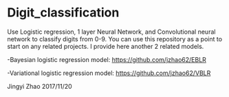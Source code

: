 # Digit_classification
Use Logistic regression, 1 layer Neural Network, and Convolutional neural network to classify digits from 0-9. You can use this repository as a point to start on any related projects. I provide here another 2 related models.

-Bayesian logistic regression model: https://github.com/jzhao62/EBLR

-Variational logistic regression model: https://github.com/jzhao62/VBLR

Jingyi Zhao
2017/11/20
